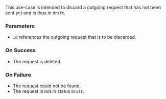 This use-case is intended to discard a outgoing request that has not been sent yet and 
is thus in `draft`.

### Parameters

- `id` references the outgoing request that is to be discarded.

### On Success

- The request is deleted.

### On Failure

- The request could not be found.
- The request is not in status `Draft`.

